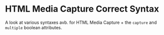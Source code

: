 # HTML Media Capture Correct Syntax
A look at various syntaxes avb. for HTML Media Capture + the `capture` and `multiple` boolean attributes.